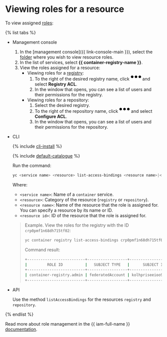 # Viewing roles for a resource

To view assigned [roles](../../../iam/concepts/access-control/roles.md):

{% list tabs %}

- Management console

  1. In the [management console]({{ link-console-main }}), select the [folder](../../../resource-manager/concepts/resources-hierarchy.md#folder) where you wish to view resource roles.
  1. In the list of services, select **{{ container-registry-name }}**.
  1. View the roles assigned for a resource:
     * Viewing roles for a [registry](../../concepts/registry.md):
       1. To the right of the desired registry name, click ![horizontal-ellipsis](../../../_assets/horizontal-ellipsis.svg) and select **Registry ACL**.
       1. In the window that opens, you can see a list of users and their permissions for the registry.
     * Viewing roles for a repository:
       1. Select the desired registry.
       1. To the right of the repository name, click ![horizontal-ellipsis](../../../_assets/horizontal-ellipsis.svg) and select **Configure ACL**.
       1. In the window that opens, you can see a list of users and their permissions for the repository.

- CLI

  {% include [cli-install](../../../_includes/cli-install.md) %}

  {% include [default-catalogue](../../../_includes/default-catalogue.md) %}

  Run the command:

  ```bash
  yc <service name> <resource> list-access-bindings <resource name>|<resource ID>
  ```

  Where:
  * `<service name>`: Name of a `container` service.
  * `<resource>`: Category of the resource (`registry` or `repository`).
  * `<resource name>`: Name of the resource that the role is assigned for. You can specify a resource by its name or ID.
  * `<resource id>`: ID of the resource that the role is assigned for.

  > Example. View the roles for the registry with the ID `crp0pmf1n68dh715tf02`:
  >
  > ```bash
  > yc container registry list-access-bindings crp0pmf1n68dh715tf02
  > ```
  >
  > Command result:
  >
  > ```bash
  > +--------------------------+------------------+----------------------+
  > |         ROLE ID          |   SUBJECT TYPE   |      SUBJECT ID      |
  > +--------------------------+------------------+----------------------+
  > | container-registry.admin | federatedAccount | kolhpriseeioo9dc3v24 |
  > +--------------------------+------------------+----------------------+
  > ```

- API

  Use the method `listAccessBindings` for the resources `registry` and `repository`.

{% endlist %}

Read more about role management in the {{ iam-full-name }} [documentation](../../../iam/concepts/index.md).
